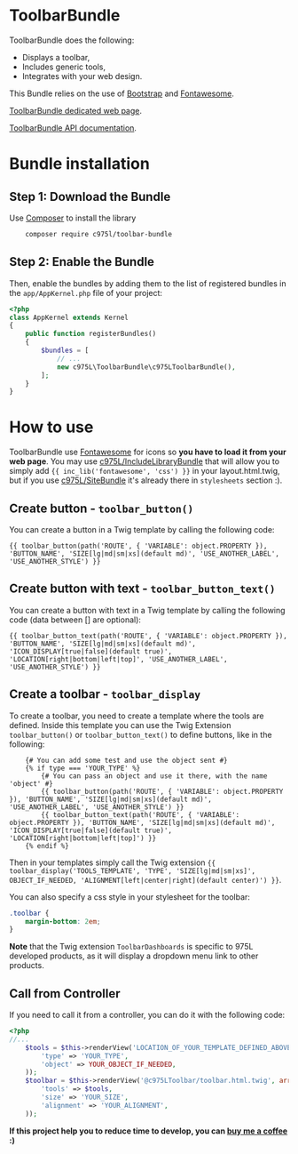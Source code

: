 ToolbarBundle
=============

ToolbarBundle does the following:

- Displays a toolbar,
- Includes generic tools,
- Integrates with your web design.

This Bundle relies on the use of [Bootstrap](http://getbootstrap.com/) and [Fontawesome](https://fontawesome.com).

[ToolbarBundle dedicated web page](https://975l.com/en/pages/toolbar-bundle).

[ToolbarBundle API documentation](https://975l.com/apidoc/c975L/ToolbarBundle.html).

Bundle installation
===================

Step 1: Download the Bundle
---------------------------
Use [Composer](https://getcomposer.org) to install the library
```bash
    composer require c975l/toolbar-bundle
```

Step 2: Enable the Bundle
-------------------------
Then, enable the bundles by adding them to the list of registered bundles in the `app/AppKernel.php` file of your project:

```php
<?php
class AppKernel extends Kernel
{
    public function registerBundles()
    {
        $bundles = [
            // ...
            new c975L\ToolbarBundle\c975LToolbarBundle(),
        ];
    }
}
```

How to use
==========

ToolbarBundle use [Fontawesome](https://fontawesome.com) for icons so **you have to load it from your web page**. You may use [c975L/IncludeLibraryBundle](https://github.com/975L/IncludeLibraryBundle) that will allow you to simply add `{{ inc_lib('fontawesome', 'css') }}` in your layout.html.twig, but if you use [c975L/SiteBundle](https://github.com/975L/SiteBundle) it's already there in `stylesheets` section :).


Create button - `toolbar_button()`
----------------------------------
You can create a button in a Twig template by calling the following code:

```twig
{{ toolbar_button(path('ROUTE', { 'VARIABLE': object.PROPERTY }), 'BUTTON_NAME', 'SIZE[lg|md|sm|xs](default md)', 'USE_ANOTHER_LABEL', 'USE_ANOTHER_STYLE') }}
````

Create button with text - `toolbar_button_text()`
-------------------------------------------------
You can create a button with text in a Twig template by calling the following code (data between [] are optional):

```twig
{{ toolbar_button_text(path('ROUTE', { 'VARIABLE': object.PROPERTY }), 'BUTTON_NAME', 'SIZE[lg|md|sm|xs](default md)', 'ICON_DISPLAY[true|false](default true)', 'LOCATION[right|bottom|left|top]', 'USE_ANOTHER_LABEL', 'USE_ANOTHER_STYLE') }}
````

Create a toolbar - `toolbar_display`
------------------------------------
To create a toolbar, you need to create a template where the tools are defined. Inside this template you can use the Twig Extension `toolbar_button()` or `toolbar_button_text()` to define buttons, like in the following:

```twig
    {# You can add some test and use the object sent #}
    {% if type === 'YOUR_TYPE' %}
        {# You can pass an object and use it there, with the name 'object' #}
        {{ toolbar_button(path('ROUTE', { 'VARIABLE': object.PROPERTY }), 'BUTTON_NAME', 'SIZE[lg|md|sm|xs](default md)', 'USE_ANOTHER_LABEL', 'USE_ANOTHER_STYLE') }}
        {{ toolbar_button_text(path('ROUTE', { 'VARIABLE': object.PROPERTY }), 'BUTTON_NAME', 'SIZE[lg|md|sm|xs](default md)', 'ICON_DISPLAY[true|false](default true)', 'LOCATION[right|bottom|left|top]') }}
    {% endif %}
```
Then in your templates simply call the Twig extension `{{ toolbar_display('TOOLS_TEMPLATE', 'TYPE', 'SIZE[lg|md|sm|xs]', OBJECT_IF_NEEDED, 'ALIGNMENT[left|center|right](default center)') }}`.

You can also specify a css style in your stylesheet for the toolbar:
```css
.toolbar {
    margin-bottom: 2em;
}
```

**Note** that the Twig extension `ToolbarDashboards` is specific to 975L developed products, as it will display a dropdown menu link to other products.

Call from Controller
--------------------
If you need to call it from a controller, you can do it with the following code:
```php
<?php
//...
    $tools = $this->renderView('LOCATION_OF_YOUR_TEMPLATE_DEFINED_ABOVE', array(
        'type' => 'YOUR_TYPE',
        'object' => YOUR_OBJECT_IF_NEEDED,
    ));
    $toolbar = $this->renderView('@c975LToolbar/toolbar.html.twig', array(
        'tools' => $tools,
        'size' => 'YOUR_SIZE',
        'alignment' => 'YOUR_ALIGNMENT',
    ));
```

**If this project help you to reduce time to develop, you can [buy me a coffee](https://www.buymeacoffee.com/LaurentMarquet) :)**
